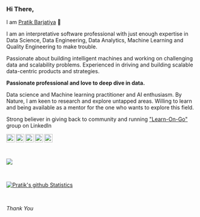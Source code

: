 ### Hi There, 

I am [Pratik Barjatiya](https://github.com/pratikbarjatya) 👋

I am an interpretative software professional with just enough expertise in Data Science, Data Engineering, Data Analytics, Machine Learning and Quality Engineering to make trouble.

Passionate about building intelligent machines and working on challenging data and scalability problems. Experienced in driving and building scalable data-centric products and strategies.

**Passionate professional and love to deep dive in data.**

Data science and Machine learning practitioner and AI enthusiasm. By Nature, I am keen to research and explore untapped areas.
Willing to learn and being available as a mentor for the one who wants to explore this field. 

Strong believer in giving back to community and running ["Learn-On-Go"](https://www.linkedin.com/groups/13913721/) group on LinkedIn

<a href="https://github.com/pratikbarjatya">
  <img align="left" alt="Pratik's Github" width="22px" src="https://cdn.jsdelivr.net/npm/simple-icons@v3/icons/github.svg" />
</a>
<a href="https://www.linkedin.com/in/pratik-barjatiya/">
  <img align="left" alt="Pratik's LinkedIn" width="22px" src="https://github.com/pratikbarjatya/pratikbarjatya/blob/master/Image/LinkedIn.svg" />
</a>
<a href="https://twitter.com/pratik007a">
  <img align="left" alt="Pratik's Twitter" width="22px" src="https://github.com/pratikbarjatya/pratikbarjatya/blob/master/Image/twitter.svg" />
</a>
<a href="https://www.kaggle.com/pra0705">
  <img align="left" alt="Pratik's Kaggle" width="22px" src="https://github.com/pratikbarjatya/pratikbarjatya/blob/master/Image/Kaggle.svg" /> 
</a>
<a href="https://www.youtube.com/channel/UCa1dGjVhCyxHyVusxBydSFA">
  <img align="left" alt="Pratik Barjatiya's Youtube" width="22px" src="https://github.com/pratikbarjatya/pratikbarjatya/blob/master/Image/youtube.svg" />
</a>
<br/>
<br/>
<br/>
</a>


![](https://komarev.com/ghpvc/?username=pratikbarjatya&style=flat-square)
</a>

</a>
<br/>

[![Pratik's github Statistics](https://github-readme-stats.vercel.app/api?username=pratikbarjatya&hide=contribs,prs)](https://github.com/pratikbarjatya/github-readme-stats)
</a>

</a>
<br/>

*Thank You*

</a>


<!--
**jmps967/jmps967** is a ✨ _special_ ✨ repository because its `README.md` (this file) appears on your GitHub profile.
[![Jigna's github Statistics](https://github-readme-stats.vercel.app/api?username=jmps967&hide=contribs,prs)](https://github.com/jmps967/github-readme-stats)

<img align="center" src="https://github-readme-stats.vercel.app/api/top-langs/?username=jmps967&layout=compact&theme=material-palenight" />

![](https://komarev.com/ghpvc/?username=jmps967&style=flat-square)
</a>

Here are some ideas to get you started:

- 🔭 I’m currently working on ...
- 🌱 I’m currently learning ...
- 👯 I’m looking to collaborate on ...
- 🤔 I’m looking for help with ...
- 💬 Ask me about ...
- 📫 How to reach me: ...
- 😄 Pronouns: ...
- ⚡ Fun fact: ...



# My personal site based on Minimal Mistakes theme

# Instructions

## To run locally (not on GitHub Pages, to serve on your own computer)
1. Clone the repository and made updates as detailed above
1. Make sure you have ruby-dev, bundler, and nodejs installed: `sudo apt install ruby-dev ruby-bundler nodejs`
1. Run `bundle clean` to clean up the directory (no need to run `--force`)
1. Run `bundle install` to install ruby dependencies. If you get errors, delete Gemfile.lock and try again.
1. Run `bundle exec jekyll serve` to generate the HTML and serve it from localhost:4000
-->

